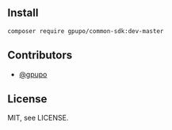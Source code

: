 
## Install

    composer require gpupo/common-sdk:dev-master

## Contributors

* [@gpupo](https://github.com/gpupo)

## License

MIT, see LICENSE.


